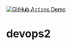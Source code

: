 [![GitHub Actions Demo](https://github.com/mentorchita/devops2/actions/workflows/blank.yml/badge.svg)](https://github.com/mentorchita/devops2/actions/workflows/blank.yml)
# devops2
